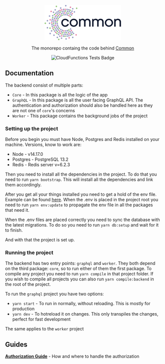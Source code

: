 <!--suppress HtmlDeprecatedAttribute -->

<p align="center">
  <img alt="Common Logo" src="/docs/img/logo.png">
</p>

<p align="center">
  The monorepo containg the code behind <a href="https://common.io">Common</a>
</p>

<p align="center">
  <img alt="CloudFunctions Tests Badge" src="https://github.com/daostack/common-monorepo/workflows/Firebase%20CloudFunctions%20Test%20CI/badge.svg" />
</p>

## Documentation

The backend consist of multiple parts:

* `Core` - In this package is all the logic of the app
* `GraphQL` - In this package is all the user facing GraphQL API. The authentication and authorization should also be
  handled here as they are not one of `core`'s concerns
* `Worker` - This package contains the background jobs of the project

### Setting up the project

Before you begin you must have Node, Postgres and Redis installed on your machine. Versions, know to work are:

* Node - v14.17.0
* Postgres - PostgreSQL 13.2
* Redis - Redis server v=6.2.3

Then you need to install all the dependencies in the project. To do that you need to run `yarn bootstrap`. This will
install all the dependencies and link them accordingly.

After you get all your things installed you need to get a hold of the env file. Example can be found
[here](.env.example). When the .env is placed in the project root you need to run `yarn env:update` to propagate the env
file in all the packages that need it.

When the .env files are placed correctly you need to sync the database with the latest migrations. To do so you need to
run `yarn db:setup` and wait for it to finish.

And with that the project is set up.

### Running the project

The backend has two entry points: `graphql` and `worker`. They both depend on the third package: `core`, so to run
either of them the first package. To compile any project you need to run `yarn compile` in that project folder. If you
wish to compile all projects you can also run `yarn compile:backend` in the root of the project.

To run the `graphql` project you have two options:

* `yarn start` - To run in normally, without reloading. This is mostly for production
* `yarn dev` - To hotreload it on changes. This only transpiles the changes, perfect for fast development

The same applies to the `worker` project

## Guides

[**Authorization Guide**](/docs/guides/authorization.md) - How and where to handle the authorization
